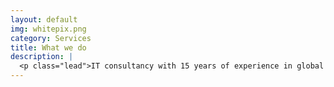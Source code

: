 ```yaml
---
layout: default
img: whitepix.png
category: Services
title: What we do
description: |
  <p class="lead">IT consultancy with 15 years of experience in global telecoms and internet companies on wide array of CRM, Sales & Marketing, Care and B2B projects and solutions. Specializing in mobile messaging and project management.<br><br>Unlock the magic - Contact us to discuss more about your business needs.<br><br>Email: info@jocon.fi<br>Tel: +358 50 3872952<br><br><br><img src="../img/services/yrittajatbanner.png" align="left"></p>
---
```

